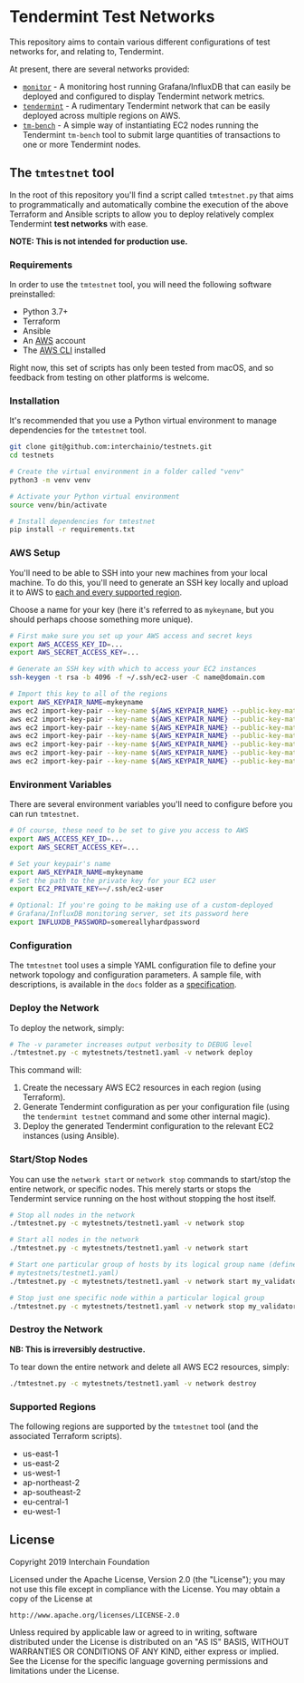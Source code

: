 # Tendermint Test Networks
This repository aims to contain various different configurations of test
networks for, and relating to, Tendermint.

At present, there are several networks provided:

* [`monitor`](./monitor/README.md) - A monitoring host running Grafana/InfluxDB
  that can easily be deployed and configured to display Tendermint network
  metrics.
* [`tendermint`](./tendermint/README.md) - A rudimentary Tendermint network that
  can be easily deployed across multiple regions on AWS.
* [`tm-bench`](./tm-bench/README.md) - A simple way of instantiating EC2 nodes
  running the Tendermint `tm-bench` tool to submit large quantities of
  transactions to one or more Tendermint nodes.

## The `tmtestnet` tool
In the root of this repository you'll find a script called `tmtestnet.py` that
aims to programmatically and automatically combine the execution of the above
Terraform and Ansible scripts to allow you to deploy relatively complex
Tendermint **test networks** with ease.

**NOTE: This is not intended for production use.**

### Requirements
In order to use the `tmtestnet` tool, you will need the following software
preinstalled:

* Python 3.7+
* Terraform
* Ansible
* An [AWS](https://aws.amazon.com/) account
* The [AWS CLI](https://aws.amazon.com/cli/) installed

Right now, this set of scripts has only been tested from macOS, and so feedback
from testing on other platforms is welcome.

### Installation
It's recommended that you use a Python virtual environment to manage
dependencies for the `tmtestnet` tool.

```bash
git clone git@github.com:interchainio/testnets.git
cd testnets

# Create the virtual environment in a folder called "venv"
python3 -m venv venv

# Activate your Python virtual environment
source venv/bin/activate

# Install dependencies for tmtestnet
pip install -r requirements.txt
```

### AWS Setup
You'll need to be able to SSH into your new machines from your local machine. To
do this, you'll need to generate an SSH key locally and upload it to AWS to
[each and every supported region](#supported-regions).

Choose a name for your key (here it's referred to as `mykeyname`, but you should
perhaps choose something more unique).

```bash
# First make sure you set up your AWS access and secret keys
export AWS_ACCESS_KEY_ID=...
export AWS_SECRET_ACCESS_KEY=...

# Generate an SSH key with which to access your EC2 instances
ssh-keygen -t rsa -b 4096 -f ~/.ssh/ec2-user -C name@domain.com

# Import this key to all of the regions
export AWS_KEYPAIR_NAME=mykeyname
aws ec2 import-key-pair --key-name ${AWS_KEYPAIR_NAME} --public-key-material file://~/.ssh/ec2-user.pub --region us-east-1 && \
aws ec2 import-key-pair --key-name ${AWS_KEYPAIR_NAME} --public-key-material file://~/.ssh/ec2-user.pub --region us-east-2 && \
aws ec2 import-key-pair --key-name ${AWS_KEYPAIR_NAME} --public-key-material file://~/.ssh/ec2-user.pub --region us-west-1 && \
aws ec2 import-key-pair --key-name ${AWS_KEYPAIR_NAME} --public-key-material file://~/.ssh/ec2-user.pub --region ap-northeast-2 && \
aws ec2 import-key-pair --key-name ${AWS_KEYPAIR_NAME} --public-key-material file://~/.ssh/ec2-user.pub --region ap-southeast-2 && \
aws ec2 import-key-pair --key-name ${AWS_KEYPAIR_NAME} --public-key-material file://~/.ssh/ec2-user.pub --region eu-central-1 && \
aws ec2 import-key-pair --key-name ${AWS_KEYPAIR_NAME} --public-key-material file://~/.ssh/ec2-user.pub --region eu-west-1
```

### Environment Variables
There are several environment variables you'll need to configure before you can
run `tmtestnet`.

```bash
# Of course, these need to be set to give you access to AWS
export AWS_ACCESS_KEY_ID=...
export AWS_SECRET_ACCESS_KEY=...

# Set your keypair's name
export AWS_KEYPAIR_NAME=mykeyname
# Set the path to the private key for your EC2 user
export EC2_PRIVATE_KEY=~/.ssh/ec2-user

# Optional: If you're going to be making use of a custom-deployed
# Grafana/InfluxDB monitoring server, set its password here
export INFLUXDB_PASSWORD=somereallyhardpassword
```

### Configuration
The `tmtestnet` tool uses a simple YAML configuration file to define your
network topology and configuration parameters. A sample file, with descriptions,
is available in the `docs` folder as a
[specification](docs/network-layout-spec.md).

### Deploy the Network
To deploy the network, simply:

```bash
# The -v parameter increases output verbosity to DEBUG level
./tmtestnet.py -c mytestnets/testnet1.yaml -v network deploy
```

This command will:

1. Create the necessary AWS EC2 resources in each region (using Terraform).
2. Generate Tendermint configuration as per your configuration file (using the
   `tendermint testnet` command and some other internal magic).
3. Deploy the generated Tendermint configuration to the relevant EC2 instances
   (using Ansible).

### Start/Stop Nodes
You can use the `network start` or `network stop` commands to start/stop the
entire network, or specific nodes. This merely starts or stops the Tendermint
service running on the host without stopping the host itself.

```bash
# Stop all nodes in the network
./tmtestnet.py -c mytestnets/testnet1.yaml -v network stop

# Start all nodes in the network
./tmtestnet.py -c mytestnets/testnet1.yaml -v network start

# Start one particular group of hosts by its logical group name (defined in 
# mytestnets/testnet1.yaml)
./tmtestnet.py -c mytestnets/testnet1.yaml -v network start my_validators

# Stop just one specific node within a particular logical group
./tmtestnet.py -c mytestnets/testnet1.yaml -v network stop my_validators[0]
```

### Destroy the Network

**NB: This is irreversibly destructive.**

To tear down the entire network and delete all AWS EC2 resources, simply:

```bash
./tmtestnet.py -c mytestnets/testnet1.yaml -v network destroy
```

### Supported Regions
The following regions are supported by the `tmtestnet` tool (and the associated
Terraform scripts).

* us-east-1
* us-east-2
* us-west-1
* ap-northeast-2
* ap-southeast-2
* eu-central-1
* eu-west-1

## License
Copyright 2019 Interchain Foundation

Licensed under the Apache License, Version 2.0 (the "License");
you may not use this file except in compliance with the License.
You may obtain a copy of the License at

    http://www.apache.org/licenses/LICENSE-2.0

Unless required by applicable law or agreed to in writing, software
distributed under the License is distributed on an "AS IS" BASIS,
WITHOUT WARRANTIES OR CONDITIONS OF ANY KIND, either express or implied.
See the License for the specific language governing permissions and
limitations under the License.
